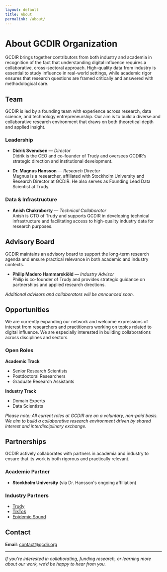 ```yaml
---
layout: default
title: About
permalink: /about/
---
```


# About GCDIR Organization

GCDIR brings together contributors from both industry and academia in
recognition of the fact that understanding digital influence requires a
collaborative, cross-sectoral approach. High-quality data from industry is
essential to study influence in real-world settings, while academic rigor
ensures that research questions are framed critically and answered with
methodological care.

## Team

GCDIR is led by a founding team with experience across research, data science, and technology entrepreneurship. Our aim is to build a diverse and collaborative research environment that draws on both theoretical depth and applied insight.

### Leadership

- **Didrik Svendsen** — *Director*  
  Didrik is the CEO and co-founder of Trudy and oversees GCDIR's strategic
  direction and institutional development.

- **Dr. Magnus Hansson** — *Research Director*  
  Magnus is a researcher, affiliated with Stockholm University and Research
  Director at GCDIR. He also serves as Founding Lead Data Scientist at Trudy.

### Data & Infrastructure

- **Anish Chakraborty** — *Technical Collaborator*  
  Anish is CTO of Trudy and supports GCDIR in developing technical infrastructure and facilitating access to high-quality industry data for research purposes.

## Advisory Board

GCDIR maintains an advisory board to support the long-term research agenda and ensure practical relevance in both academic and industry contexts.

- **Philip Madero Hammarskiöld** — *Industry Advisor*  
  Philip is co-founder of Trudy and provides strategic guidance on partnerships and applied research directions.

*Additional advisors and collaborators will be announced soon.*

## Opportunities

We are currently expanding our network and welcome expressions of interest from researchers and practitioners working on topics related to digital influence. We are especially interested in building collaborations across disciplines and sectors.

### Open Roles

**Academic Track**
- Senior Research Scientists  
- Postdoctoral Researchers  
- Graduate Research Assistants  

**Industry Track**
- Domain Experts  
- Data Scientists  

*Please note: All current roles at GCDIR are on a voluntary, non-paid basis. We aim to build a collaborative research environment driven by shared interest and interdisciplinary exchange.*

## Partnerships

GCDIR actively collaborates with partners in academia and industry to ensure that its work is both rigorous and practically relevant.

### Academic Partner

- **Stockholm University** (via Dr. Hansson's ongoing affiliation)

### Industry Partners

- [Trudy](https://www.trudy.app)  
- [TikTok](https://www.tiktok.com)  
- [Epidemic Sound](https://www.epidemicsound.com)

## Contact

**Email**: [contact@gcdir.org](mailto:contact@gcdir.org)

---

*If you're interested in collaborating, funding research, or learning more about our work, we’d be happy to hear from you.*